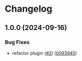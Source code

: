 # Changelog

## 1.0.0 (2024-09-16)


### Bug Fixes

* refactor plugin ([#2](https://github.com/localdee/asdf-air/issues/2)) ([b593945](https://github.com/localdee/asdf-air/commit/b593945d244c2913721d23206b7ef3f98ceb9ab0))
